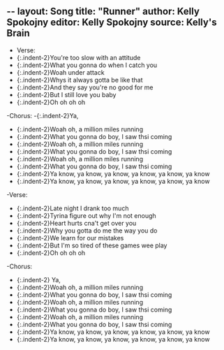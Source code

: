 --
layout: Song
title: "Runner"
author: Kelly Spokojny
editor: Kelly Spokojny
source: Kelly's Brain
---

- Verse:
- {:.indent-2}You're too slow with an attitude
- {:.indent-2}What you gonna do when I catch you
- {:.indent-2}Woah under attack
- {:.indent-2}Whys it always gotta be like that
- {:.indent-2}And they say you're no good for me
- {:.indent-2}But I still love you baby 
- {:.indent-2}Oh oh oh oh

-Chorus:
-{:.indent-2}Ya,
- {:.indent-2}Woah oh, a million miles running
- {:.indent-2}What you gonna do boy, I saw thsi coming 
- {:.indent-2}Woah oh, a million miles running
- {:.indent-2}What you gonna do boy, I saw thsi coming 
- {:.indent-2}Woah oh, a million miles running
- {:.indent-2}What you gonna do boy, I saw thsi coming 
- {:.indent-2}Ya know, ya know, ya know, ya know, ya know, ya know
- {:.indent-2}Ya know, ya know, ya know, ya know, ya know, ya know

-Verse:
- {:.indent-2}Late night I drank too much 
- {:.indent-2}Tyrina figure out why I'm not enough 
- {:.indent-2}Heart hurts cna't get over you 
- {:.indent-2}Why you gotta do me the way you do
- {:.indent-2}We learn for our mistakes
- {:.indent-2}But I'm so tired of these games wee play 
- {:.indent-2}Oh oh oh oh

-Chorus:
- {:.indent-2} Ya,
- {:.indent-2}Woah oh, a million miles running
- {:.indent-2}What you gonna do boy, I saw thsi coming 
- {:.indent-2}Woah oh, a million miles running
- {:.indent-2}What you gonna do boy, I saw thsi coming 
- {:.indent-2}Woah oh, a million miles running
- {:.indent-2}What you gonna do boy, I saw thsi coming 
- {:.indent-2}Ya know, ya know, ya know, ya know, ya know, ya know
- {:.indent-2}Ya know, ya know, ya know, ya know, ya know, ya know
